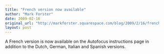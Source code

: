 ```yaml
---
title: "French version now available"
author: "Mark Forster"
date: 2009-02-16
original_url: "http://markforster.squarespace.com/blog/2009/2/16/french-version-now-available.html"
layout: post
---
```


A French version is now available on the Autofocus instructions page in addition to the Dutch, German, Italian and Spanish versions.
